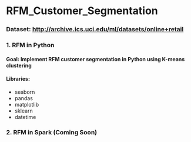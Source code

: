 # RFM_Customer_Segmentation

### Dataset: http://archive.ics.uci.edu/ml/datasets/online+retail

### 1. RFM in Python 
#### Goal: Implement RFM customer segmentation in Python using K-means clustering
#### Libraries: 
- seaborn
- pandas
- matplotlib
- sklearn
- datetime


### 2. RFM in Spark (Coming Soon)
